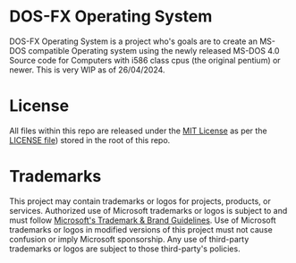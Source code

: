 # DOS-FX Operating System

DOS-FX Operating System is a project who's goals are to create an MS-DOS compatible Operating system using the newly released MS-DOS 4.0 Source code for Computers with i586 class cpus (the original pentium) or newer. This is very WIP as of 26/04/2024.

# License

All files within this repo are released under the [MIT License]( https://en.wikipedia.org/wiki/MIT_License) as per the [LICENSE file](https://[github.com/dos-fx/DOS-FX/blob/main/LICENSE)) stored in the root of this repo.

# Trademarks

This project may contain trademarks or logos for projects, products, or services. Authorized use of Microsoft
trademarks or logos is subject to and must follow
[Microsoft's Trademark & Brand Guidelines](https://www.microsoft.com/legal/intellectualproperty/trademarks/usage/general).
Use of Microsoft trademarks or logos in modified versions of this project must not cause confusion or imply Microsoft sponsorship.
Any use of third-party trademarks or logos are subject to those third-party's policies.
